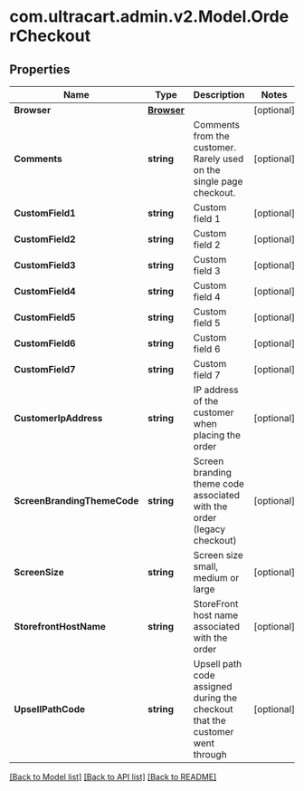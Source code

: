 
# com.ultracart.admin.v2.Model.OrderCheckout

## Properties

Name | Type | Description | Notes
------------ | ------------- | ------------- | -------------
**Browser** | [**Browser**](Browser.md) |  | [optional] 
**Comments** | **string** | Comments from the customer.  Rarely used on the single page checkout. | [optional] 
**CustomField1** | **string** | Custom field 1 | [optional] 
**CustomField2** | **string** | Custom field 2 | [optional] 
**CustomField3** | **string** | Custom field 3 | [optional] 
**CustomField4** | **string** | Custom field 4 | [optional] 
**CustomField5** | **string** | Custom field 5 | [optional] 
**CustomField6** | **string** | Custom field 6 | [optional] 
**CustomField7** | **string** | Custom field 7 | [optional] 
**CustomerIpAddress** | **string** | IP address of the customer when placing the order | [optional] 
**ScreenBrandingThemeCode** | **string** | Screen branding theme code associated with the order (legacy checkout) | [optional] 
**ScreenSize** | **string** | Screen size small, medium or large | [optional] 
**StorefrontHostName** | **string** | StoreFront host name associated with the order | [optional] 
**UpsellPathCode** | **string** | Upsell path code assigned during the checkout that the customer went through | [optional] 

[[Back to Model list]](../README.md#documentation-for-models)
[[Back to API list]](../README.md#documentation-for-api-endpoints)
[[Back to README]](../README.md)


